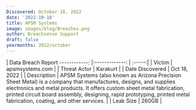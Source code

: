```yaml
---
Discovered: October 18, 2022
date: '2022-10-18'
title: APSM Systems
image: images/blog/Breaches.png
author: Breachsense Support
draft: false
yearmonths: 2022/october
---
```



| Data Breach Report
------------:     |:-------------:    | :-----:|
| Victim      | apsmsystems.com      | 
| Threat Actor      | Karakurt      | 
| Date Discovered      | Oct 18, 2022      | 
| Description      | APSM Systems (also known as Arizona Precision Sheet Metal) is a company that manufactures, designs, and supplies electronics and metal products. It offers custom sheet metal fabrication, printed circuit board assembly, designing, rapid prototyping, printed metal fabrication, coating, and other services.       | 
| Leak Size      | 260GB      | 

